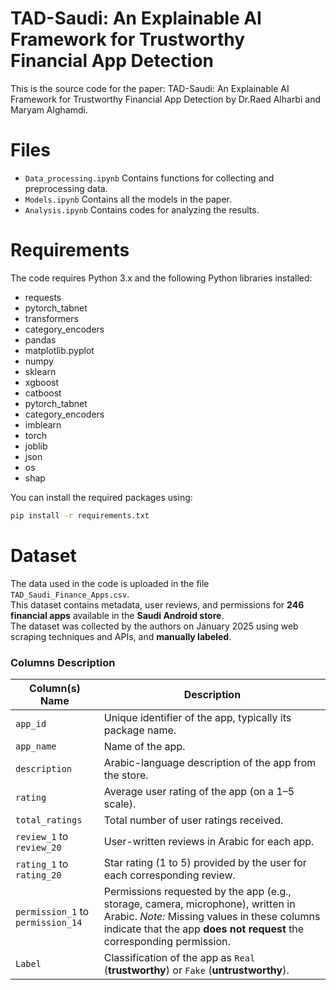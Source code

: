# TAD-Saudi: An Explainable AI Framework for Trustworthy Financial App Detection
This is the source code for the paper: TAD-Saudi: An Explainable AI Framework for Trustworthy Financial App Detection by Dr.Raed Alharbi and Maryam Alghamdi.

# Files
- `Data_processing.ipynb` Contains functions for collecting and preprocessing data.
- `Models.ipynb` Contains all the models in the paper.
- `Analysis.ipynb` Contains codes for analyzing the results.


# Requirements
The code requires Python 3.x and the following Python libraries installed:
- requests
- pytorch_tabnet
- transformers
- category_encoders
- pandas
- matplotlib.pyplot
- numpy
- sklearn
- xgboost
- catboost
- pytorch_tabnet
- category_encoders
- imblearn
- torch
- joblib
- json
- os
- shap

You can install the required packages using:
```bash
pip install -r requirements.txt
```

# Dataset
The data used in the code is uploaded in the file `TAD_Saudi_Finance_Apps.csv`.  
This dataset contains metadata, user reviews, and permissions for **246 financial apps** available in the **Saudi Android store**.  
The dataset was collected by the authors on January 2025 using web scraping techniques and APIs, and **manually labeled**.

### Columns Description

| Column(s) Name        | Description |
|--------------------|-------------|
| `app_id`           | Unique identifier of the app, typically its package name. |
| `app_name`         | Name of the app. |
| `description`      | Arabic-language description of the app from the store. |
| `rating`           | Average user rating of the app (on a 1–5 scale). |
| `total_ratings`    | Total number of user ratings received. |
| `review_1` to `review_20` | User-written reviews in Arabic for each app. |
| `rating_1` to `rating_20` | Star rating (1 to 5) provided by the user for each corresponding review. |
| `permission_1` to `permission_14` | Permissions requested by the app (e.g., storage, camera, microphone), written in Arabic. _Note:_ Missing values in these columns indicate that the app **does not request** the corresponding permission.|
| `Label`     | Classification of the app as `Real` (**trustworthy**) or `Fake` (**untrustworthy**). |
